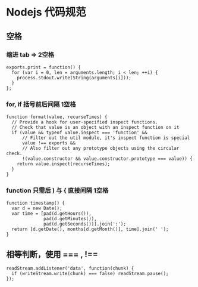 # Nodejs 代码规范

## 空格

### 缩进 tab => 2空格

    exports.print = function() {
      for (var i = 0, len = arguments.length; i < len; ++i) {
        process.stdout.write(String(arguments[i]));
      }
    };

### for, if 括号前后间隔 1空格

    function format(value, recurseTimes) {
      // Provide a hook for user-specified inspect functions.
      // Check that value is an object with an inspect function on it
      if (value && typeof value.inspect === 'function' &&
          // Filter out the util module, it's inspect function is special
          value !== exports &&
          // Also filter out any prototype objects using the circular check.
          !(value.constructor && value.constructor.prototype === value)) {
        return value.inspect(recurseTimes);
      }
    }
    
### function 只需后 ) 与 { 直接间隔 1空格
    
    function timestamp() {
      var d = new Date();
      var time = [pad(d.getHours()),
                  pad(d.getMinutes()),
                  pad(d.getSeconds())].join(':');
      return [d.getDate(), months[d.getMonth()], time].join(' ');
    }
    
## 相等判断，使用 === , !==

    readStream.addListener('data', function(chunk) {
      if (writeStream.write(chunk) === false) readStream.pause();
    });
    
    